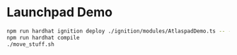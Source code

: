 # Launchpad Demo

```sh
npm run hardhat ignition deploy ./ignition/modules/AtlaspadDemo.ts -- --network localhost
npm run hardhat compile
./move_stuff.sh
```
